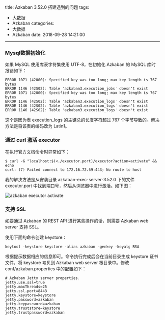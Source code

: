 title: Azkaban 3.52.0 搭建遇到的问题
tags:
  - 大数据
  - Azkaban
categories:
  - 大数据
  - Azkaban
date: 2018-09-28 14:21:00
---

### Mysql数据初始化

如果 MySQL 使用库表字符集使用 UTF-8，在初始化 Azkaban 的 MySQL 库时报错如下：

    ERROR 1071 (42000): Specified key was too long; max key length is 767 bytes
    ERROR 1146 (42S02): Table 'azkaban3.execution_jobs' doesn't exist
    ERROR 1071 (42000): Specified key was too long; max key length is 767 bytes
    ERROR 1146 (42S02): Table 'azkaban3.execution_logs' doesn't exist
    ERROR 1146 (42S02): Table 'azkaban3.execution_logs' doesn't exist
    ERROR 1146 (42S02): Table 'azkaban3.execution_logs' doesn't exist
    
这个是因为表 execution_logs 的主键总的长度字符超过 767 个字节导致的。解决方法是将该表的编码改为 Latin1。

### 通过 curl 激活 executor

在执行官方文档命令时异常如下：

    $ curl -G "localhost:$(<./executor.port)/executor?action=activate" && echo
    curl: (7) Failed connect to 172.16.72.69:443; No route to host

我的解决方法是从安装目录 azkaban-exec-server-3.52.0 下的文件 executor.port 中找到端口号，然后从浏览器中进行激活。如下图：

![azkaban executor activate](/uploads/20180928/azkaban-executor-activate.png)

### 支持 SSL

如要通过 Azkaban 的 REST API 进行某些操作的话，则需要 Azkaban web server 支持 SSL。

使用下面的命令创建 keystore：

    keytool -keystore keystore -alias azkaban -genkey -keyalg RSA
    
根据提示数据相应的信息即可。命令执行完成后会在当前目录生成 keystore 证书文件，将 keystore 考贝到 Azkaban web server 根目录中。修改 conf/azkaban.properties 中的配置如下：

    # Azkaban Jetty server properties.
    jetty.use.ssl=true
    jetty.maxThreads=25
    jetty.ssl.port=8443
    jetty.keystore=keystore
    jetty.password=azkaban
    jetty.keypassword=azkaban
    jetty.truststore=keystore
    jetty.trustpassword=azkaban
